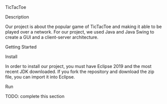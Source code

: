 TicTacToe 

Description

Our project is about the popular game of TicTacToe and making it able to be played over a network. For our project, we used Java and Java Swing to create a GUI and a client-server architecture. 

Getting Started

Install

In order to install our project, you must have Eclipse 2019 and the most recent JDK downloaded. If you fork the repository and download the zip file, you can import it into Eclipse.

Run

TODO: complete this section
